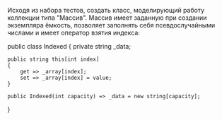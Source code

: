 ﻿Исходя из набора тестов, создать класс, моделирующий работу коллекции типа "Массив".
Массив имеет заданную при создании экземпляра ёмкость, позволяет заполнять себя псевдослучайными числами
и имеет оператор взятия индекса:

public class Indexed
{
	private string _data;

	public string this[int index]
	{
		get => _array[index];
		set => _array[index] = value;
	}

	public Indexed(int capacity) => _data = new string[capacity];
}
